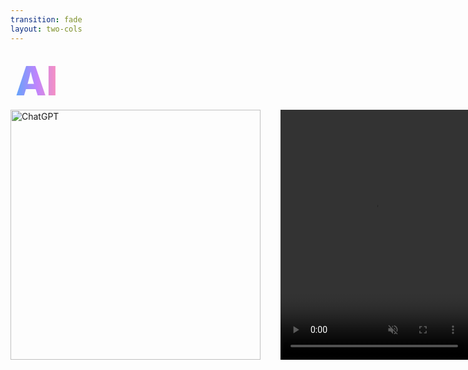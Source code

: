 ```yaml
---
transition: fade
layout: two-cols
---
```


<div
  v-motion
  :initial="{ x: -80 }"
  :enter="{ x: 0 }"
  :leave="{ x: 1000 }"
  style="font-size: 4rem; font-weight: 800; padding: 0.5rem; display: inline-block; line-height: 1.2;"
>
  <span style="background: linear-gradient(to right, rgb(96, 165, 250), rgb(192, 132, 252), rgb(251, 146, 188)); -webkit-background-clip: text; -webkit-text-fill-color: transparent; background-clip: text;">AI</span>
</div>

<div style="display: flex; flex-direction: row; gap: 2rem; align-items: center;">

<img src='/assets/chat-gpt.webp' alt="ChatGPT" style="width: 400px; height: 400px; object-fit: contain;" />

<v-click>
<video v-motion :initial="{ opacity: 0, y: 100 }" :enter="{ opacity: 1, y: 0, transition: { delay: 300, duration: 600 } }" src="/assets/perplexity.mov" alt="AI horror movies" 
 autoplay loop muted playsinline 
 style="width: 300px; height: 400px; object-fit: contain;"
/>
</v-click>
</div>

<!--
Now I don't know about you, but I find it pretty boring that our cool AI assistant just streams down markdown. Since it's halloween tomorrow, I want to know what horror movies are playing in sheffield. Chat GPT was pretty disappointing, it just streamed back markdown. Perplexity did a bit better, they display the movie poster as well as a description of the movie which is a bit better but it's still not very engaging right? Well now that we can use server functions, let's build something better
-->

